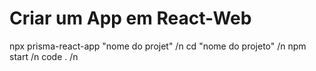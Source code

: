 # Criar um App em React-Web
npx prisma-react-app "nome do projet" /n
cd "nome do projeto" /n
npm start /n
code . /n

